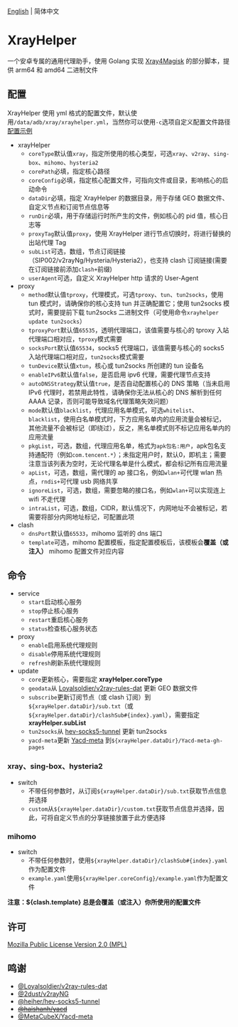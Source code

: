 [English](README.md) | 简体中文

# XrayHelper
一个安卓专属的通用代理助手，使用 Golang 实现 [Xray4Magisk](https://github.com/Asterisk4Magisk/Xray4Magisk) 的部分脚本，提供 arm64 和 amd64 二进制文件

## 配置
XrayHelper 使用 yml 格式的配置文件，默认使用`/data/adb/xray/xrayhelper.yml`，当然你可以使用`-c`选项自定义配置文件路径  
[配置示例](config.yml)
- xrayHelper
    - `coreType`默认值`xray`，指定所使用的核心类型，可选`xray`、`v2ray`、`sing-box`、`mihomo`、`hysteria2`
    - `corePath`必填，指定核心路径
    - `coreConfig`必填，指定核心配置文件，可指向文件或目录，影响核心的启动命令
    - `dataDir`必填，指定 XrayHelper 的数据目录，用于存储 GEO 数据文件、自定义节点和订阅节点信息等
    - `runDir`必填，用于存储运行时所产生的文件，例如核心的 pid 值，核心日志等
    - `proxyTag`默认值`proxy`，使用 XrayHelper 进行节点切换时，将进行替换的出站代理 Tag
    - `subList`可选，数组，节点订阅链接（SIP002/v2rayNg/Hysteria/Hysteria2），也支持 clash 订阅链接(需要在订阅链接前添加`clash+`前缀)
    - `userAgent`可选，自定义 XrayHelper http 请求的 User-Agent
- proxy
    - `method`默认值`tproxy`，代理模式，可选`tproxy`、`tun`、`tun2socks`，使用 tun 模式时，请确保你的核心支持 tun 并正确配置它；使用 tun2socks 模式时，需要提前下载 tun2socks 二进制文件（可使用命令`xrayhelper update tun2socks`）
    - `tproxyPort`默认值`65535`，透明代理端口，该值需要与核心的 tproxy 入站代理端口相对应，`tproxy`模式需要
    - `socksPort`默认值`65534`，socks5 代理端口，该值需要与核心的 socks5 入站代理端口相对应，`tun2socks`模式需要
    - `tunDevice`默认值`xtun`，核心或 tun2socks 所创建的 tun 设备名
    - `enableIPv6`默认值`false`，是否启用 ipv6 代理，需要代理节点支持
    - `autoDNSStrategy`默认值`true`，是否自动配置核心的 DNS 策略（当未启用 IPv6 代理时，若禁用此特性，请确保你无法从核心的 DNS 解析到任何 AAAA 记录，否则可能导致域名代理策略失效问题）
    - `mode`默认值`blacklist`，代理应用名单模式，可选`whitelist`、`blacklist`，使用白名单模式时，下方应用名单内的应用流量会被标记，其他流量不会被标记（即绕过），反之，黑名单模式则不标记应用名单内的应用流量
    - `pkgList`，可选，数组，代理应用名单，格式为`apk包名:用户`，apk包名支持通配符（例如`com.tencent.*`）；未指定用户时，默认0，即机主；需要注意当该列表为空时，无论代理名单是什么模式，都会标记所有应用流量
    - `apList`，可选，数组，需代理的 ap 接口名，例如`wlan+`可代理 wlan 热点，`rndis+`可代理 usb 网络共享
    - `ignoreList`，可选，数组，需要忽略的接口名，例如`wlan+`可以实现连上 wifi 不走代理
    - `intraList`，可选，数组，CIDR，默认情况下，内网地址不会被标记，若需要将部分内网地址标记，可配置此项
- clash
  - `dnsPort`默认值`65533`，mihomo 监听的 dns 端口
  - `template`可选，mihomo 配置模板，指定配置模板后，该模板会**覆盖（或注入）** mihomo 配置文件对应内容

## 命令
- service
    - `start`启动核心服务
    - `stop`停止核心服务
    - `restart`重启核心服务
    - `status`检查核心服务状态
- proxy
    - `enable`启用系统代理规则
    - `disable`停用系统代理规则
    - `refresh`刷新系统代理规则
- update
    - `core`更新核心，需要指定 **xrayHelper.coreType**
    - `geodata`从 [Loyalsoldier/v2ray-rules-dat](https://github.com/Loyalsoldier/v2ray-rules-dat) 更新 GEO 数据文件
    - `subscribe`更新订阅节点（或 clash 订阅）到`${xrayHelper.dataDir}/sub.txt`（或`${xrayHelper.dataDir}/clashSub#{index}.yaml`），需要指定 **xrayHelper.subList**
    - `tun2socks`从 [hev-socks5-tunnel](https://github.com/heiher/hev-socks5-tunnel) 更新 tun2socks
    - `yacd-meta`更新 [Yacd-meta](https://github.com/MetaCubeX/Yacd-meta) 到`${xrayHelper.dataDir}/Yacd-meta-gh-pages`
### xray、sing-box、hysteria2
- switch
    - 不带任何参数时，从订阅`${xrayHelper.dataDir}/sub.txt`获取节点信息并选择
    - `custom`从`${xrayHelper.dataDir}/custom.txt`获取节点信息并选择，因此，可将自定义节点的分享链接放置于此方便选择
### mihomo
- switch
  - 不带任何参数时，使用`${xrayHelper.dataDir}/clashSub#{index}.yaml`作为配置文件
  - `example.yaml`使用`${xrayHelper.coreConfig}/example.yaml`作为配置文件

**注意：${clash.template} 总是会覆盖（或注入）你所使用的配置文件**

## 许可
[Mozilla Public License Version 2.0 (MPL)](https://raw.githubusercontent.com/Asterisk4Magisk/XrayHelper/master/LICENSE)

## 鸣谢
- [@Loyalsoldier/v2ray-rules-dat](https://github.com/Loyalsoldier/v2ray-rules-dat)
- [@2dust/v2rayNG](https://github.com/2dust/v2rayNG)
- [@heiher/hev-socks5-tunnel](https://github.com/heiher/hev-socks5-tunnel)
- ~~[@haishanh/yacd](https://github.com/haishanh/yacd)~~
- [@MetaCubeX/Yacd-meta](https://github.com/MetaCubeX/Yacd-meta)

